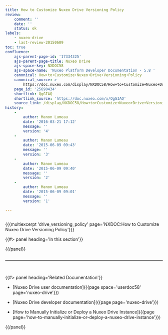 ```yaml
---
title: How to Customize Nuxeo Drive Versioning Policy
review:
    comment: ''
    date: ''
    status: ok
labels:
    - nuxeo-drive
    - last-review-20150609
toc: true
confluence:
    ajs-parent-page-id: '17334325'
    ajs-parent-page-title: Nuxeo Drive
    ajs-space-key: NXDOC58
    ajs-space-name: 'Nuxeo Platform Developer Documentation - 5.8 '
    canonical: How+to+Customize+Nuxeo+Drive+Versioning+Policy
    canonical_source: >-
        https://doc.nuxeo.com/display/NXDOC58/How+to+Customize+Nuxeo+Drive+Versioning+Policy
    page_id: '25690434'
    shortlink: QgGIAQ
    shortlink_source: 'https://doc.nuxeo.com/x/QgGIAQ'
    source_link: /display/NXDOC58/How+to+Customize+Nuxeo+Drive+Versioning+Policy
history:
    - 
        author: Manon Lumeau
        date: '2016-03-21 17:12'
        message: ''
        version: '4'
    - 
        author: Manon Lumeau
        date: '2015-06-09 09:43'
        message: ''
        version: '3'
    - 
        author: Manon Lumeau
        date: '2015-06-09 09:40'
        message: ''
        version: '2'
    - 
        author: Manon Lumeau
        date: '2015-06-09 09:01'
        message: ''
        version: '1'

---
```

<div class="row"><div class="column medium-8">

{{{multiexcerpt 'drive_versioning_policy' page='NXDOC:How to Customize Nuxeo Drive Versioning Policy'}}}

</div><div class="column medium-4">{{#> panel heading='In this section'}}

{{/panel}}</div></div>

* * *

&nbsp;

<div class="row" data-equalizer data-equalize-on="medium"><div class="column medium-6">{{#> panel heading='Related Documentation'}}

*   [Nuxeo Drive user documentation]({{page space='userdoc58' page='nuxeo-drive'}})

*   [Nuxeo Drive developer documentation]({{page page='nuxeo-drive'}})
*   [How to Manually Initialize or Deploy a Nuxeo Drive Instance]({{page page='how-to-manually-initialize-or-deploy-a-nuxeo-drive-instance'}})

{{/panel}}</div><div class="column medium-6">

&nbsp;

</div></div>